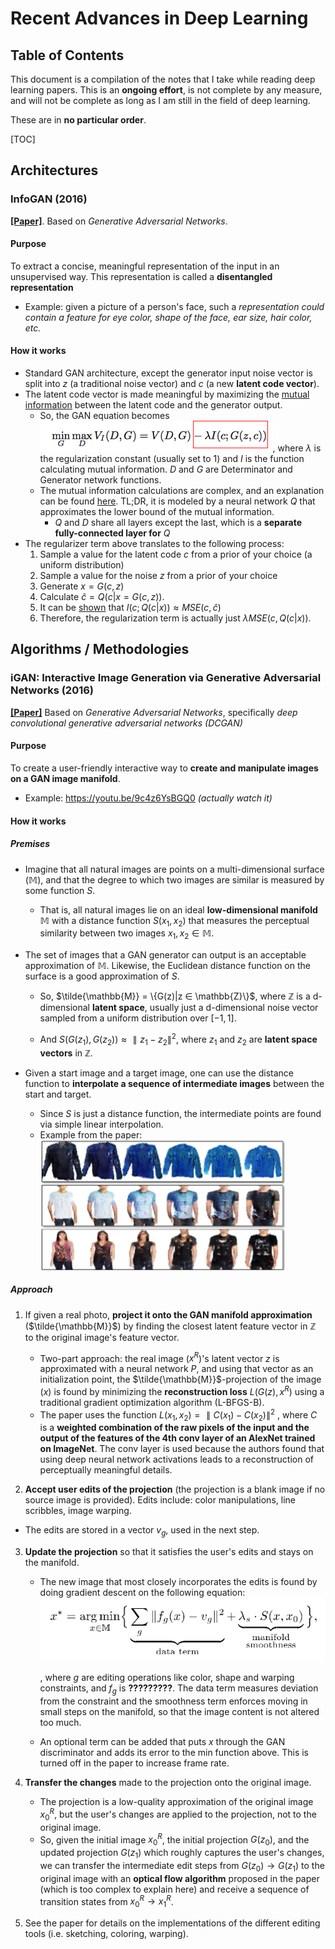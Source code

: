# Recent Advances in Deep Learning

## Table of Contents

This document is a compilation of the notes that I take while reading deep learning papers. This is an **ongoing effort**, is not complete by any measure, and will not be complete as long as I am still in the field of deep learning.  

These are in **no particular order**.

[TOC]

## Architectures

### InfoGAN (2016)

[**[Paper]**](https://arxiv.org/pdf/1606.03657.pdf). Based on *Generative Adversarial Networks*.

#### Purpose

To extract a concise, meaningful representation of the input in an unsupervised way. This representation is called a **disentangled representation**

- Example: given a picture of a person's face, such a *representation could contain a feature for eye color, shape of the face, ear size, hair color, etc.*

#### How it works

- Standard GAN architecture, except the generator input noise vector is split into $z$ (a traditional noise vector) and $c$ (a new **latent code vector**). 
- The latent code vector is made meaningful by maximizing the [mutual information](https://en.wikipedia.org/wiki/Mutual_information) between the latent code and the generator output.
  - So, the GAN equation becomes ![1*rSZXfx4_xcC-5z4LirNDRQ](dl_notes.assets/InfoGAN_equation.png), where $\lambda$ is the regularization constant (usually set to 1) and $I$ is the function calculating mutual information. $D$ and $G$ are Determinator and Generator network functions. 
  - The mutual information calculations are complex, and an explanation can be found [here](https://towardsdatascience.com/infogan-generative-adversarial-networks-part-iii-380c0c6712cd). 
    TL;DR, it is modeled by a neural network $Q$ that approximates the lower bound of the mutual information.
    - $Q$ and $D$ share all layers except the last, which is a **separate fully-connected layer for** $Q$
- The regularizer term above translates to the following process: 
  1. Sample a value for the latent code $c$ from a prior of your choice (a uniform distribution)
  2. Sample a value for the noise $z$ from a prior of your choice
  3. Generate $x = G(c,z)$
  4. Calculate $\hat c = Q(c| x=G(c,z))$. 
  5. It can be [shown](http://aiden.nibali.org/blog/2016-12-01-implementing-infogan/) that $I(c; Q(c | x)) \approx MSE(c, \hat c)$
  6. Therefore, the regularization term is actually just $\lambda MSE(c, Q(c | x))$.

## Algorithms / Methodologies

### iGAN: Interactive Image Generation via Generative Adversarial Networks (2016)

**[[Paper]](https://arxiv.org/pdf/1609.03552v2.pdf)** Based on *Generative Adversarial Networks*, specifically *deep convolutional generative adversarial networks (DCGAN)*

#### Purpose

To create a user-friendly interactive way to **create and manipulate images on a GAN image manifold**.

- Example: https://youtu.be/9c4z6YsBGQ0 *(actually watch it)*

#### How it works

##### Premises

- Imagine that all natural images are points on a multi-dimensional surface ($\mathbb{M}$), and that the degree to which two images are similar is measured by some function $S$.

  - That is, all natural images lie on an ideal **low-dimensional manifold** $\mathbb{M}$ with a distance function $S(x_1,x_2)$ that measures the perceptual similarity between two images $x_1, x_2 ∈ \mathbb{M}$. 

- The set of images that a GAN generator can output is an acceptable approximation of $\mathbb{M}$. Likewise, the Euclidean distance function on the surface is a good approximation of $S$.

  - So, $\tilde{\mathbb{M}} = \{G(z)|z ∈ \mathbb{Z}\}$, where $\mathbb{Z}$ is a d-dimensional **latent space**, usually just a d-dimensional noise vector sampled from a uniform distribution over $[-1, 1]$.


  - And $S(G(z_1), G(z_2)) ≈ ∥z_1 − z_2∥^2$, where $z_1$ and $z_2$ are **latent space vectors** in $\mathbb{Z}$.

- Given a start image and a target image, one can use the distance function to **interpolate a sequence of intermediate images** between the start and target. 

  - Since $S$ is just a distance function, the intermediate points are found via simple linear interpolation.
  - Example from the paper: ![image-20180417151308844](dl_notes.assets/iGAN_interpolation.png)

##### Approach

1. If given a real photo, **project it onto the GAN manifold approximation** ($\tilde{\mathbb{M}}$) by finding the closest latent feature vector in $\mathbb{Z}$ to the original image's feature vector.
   - Two-part approach: the real image ($x^R$)'s latent vector $z$ is approximated with a neural network $P$, and using that vector as an initialization point, the $\tilde{\mathbb{M}}$-projection of the image ($x$) is found by minimizing the **reconstruction loss** $L(G(z), x^R)$ using a traditional gradient optimization algorithm (L-BFGS-B).
   - The paper uses the function $L(x_1, x_2) = ∥C(x_1) − C(x_2)∥^2$ , where $C$ is a **weighted combination of the raw pixels of the input and the output of the features of the 4th conv layer of an AlexNet trained on ImageNet**. The conv layer is used because the authors found that using deep
     neural network activations leads to a reconstruction of perceptually meaningful
     details.

2.  **Accept user edits of the projection** (the projection is a blank image if no source image is provided). Edits include: color manipulations, line scribbles, image warping.
   - The edits are stored in a vector $v_g$, used in the next step.

3. **Update the projection** so that it satisfies the user's edits and stays on the manifold.

   - The new image that most closely incorporates the edits is found by doing gradient descent on the following equation:
     ![image-20180421163131658](dl_notes.assets/iGAN_update_equation.png)

     , where $g$ are editing operations like color, shape and warping constraints, and $f_g$ is **?????????**. The data term measures deviation from the constraint and the smoothness term enforces moving in small steps on the manifold, so that the image content is not altered too much.


   - An optional term can be added that puts $x$ through the GAN discriminator and adds its error to the min function above. This is turned off in the paper to increase frame rate.

4. **Transfer the changes** made to the projection onto the original image.

   - The projection is a low-quality approximation of the original image $x_0^R$, but the user's changes are applied to the projection, not to the original image.
   - So, given the initial image $x_0^R$, the initial projection $G(z_0)$, and the updated projection $G(z_1)$ which roughly captures the user's changes, we can transfer the intermediate edit steps from $G(z_0) \to G(z_1)$ to the original image with an **optical flow algorithm** proposed in the paper (which is too complex to explain here) and receive a sequence of transition states from $x_0^R \to x_1^R$.

5. See the paper for details on the implementations of the different editing tools (i.e. sketching, coloring, warping).